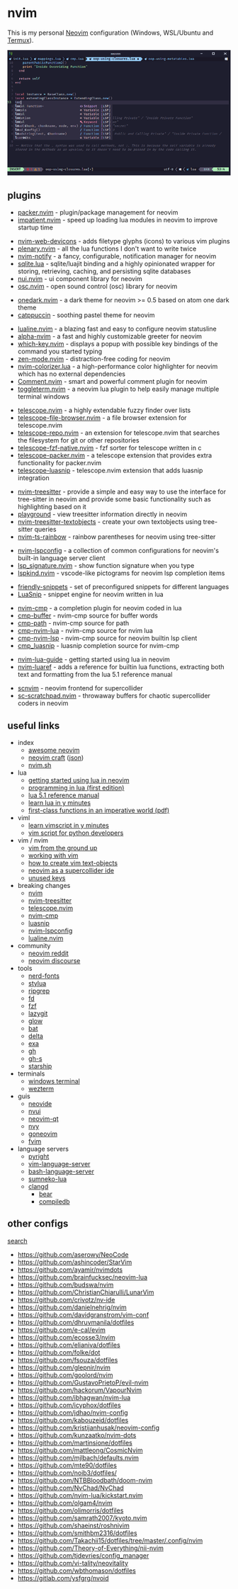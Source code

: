# nvim

This is my personal [Neovim](https://neovim.io/) configuration (Windows, WSL/Ubuntu and [Termux](https://termux.com/)).

![screenshot](/assets/nvim.png)

## plugins

- [packer.nvim](https://github.com/wbthomason/packer.nvim) - plugin/package management for neovim
- [impatient.nvim](https://github.com/lewis6991/impatient.nvim) - speed up loading lua modules in neovim to improve startup time
<!-- break -->
- [nvim-web-devicons](https://github.com/kyazdani42/nvim-web-devicons) - adds filetype glyphs (icons) to various vim plugins
- [plenary.nvim](https://github.com/nvim-lua/plenary.nvim) - all the lua functions I don't want to write twice
- [nvim-notify](https://github.com/rcarriga/nvim-notify) - a fancy, configurable, notification manager for neovim
- [sqlite.lua](https://github.com/tami5/sqlite.lua) - sqlite/luajit binding and a highly opinionated wrapper for storing, retrieving, caching, and persisting sqlite databases
- [nui.nvim](https://github.com/MunifTanjim/nui.nvim) - ui component library for neovim
- [osc.nvim](https://github.com/davidgranstrom/osc.nvim) - open sound control (osc) library for neovim
<!-- break -->
- [onedark.nvim](https://github.com/navarasu/onedark.nvim) - a dark theme for neovim >= 0.5 based on atom one dark theme
- [catppuccin](https://github.com/catppuccin/nvim) - soothing pastel theme for neovim
<!-- break -->
- [lualine.nvim](https://github.com/nvim-lualine/lualine.nvim) - a blazing fast and easy to configure neovim statusline
- [alpha-nvim](https://github.com/goolord/alpha-nvim) - a fast and highly customizable greeter for neovim
- [which-key.nvim](https://github.com/folke/which-key.nvim) - displays a popup with possible key bindings of the command you started typing
- [zen-mode.nvim](https://github.com/folke/zen-mode.nvim) - distraction-free coding for neovim
- [nvim-colorizer.lua](https://github.com/norcalli/nvim-colorizer.lua) - a high-performance color highlighter for neovim which has no external dependencies
- [Comment.nvim](https://github.com/numToStr/Comment.nvim) - smart and powerful comment plugin for neovim
- [toggleterm.nvim](https://github.com/akinsho/toggleterm.nvim) - a neovim lua plugin to help easily manage multiple terminal windows
<!-- break -->
- [telescope.nvim](https://github.com/nvim-telescope/telescope.nvim) - a highly extendable fuzzy finder over lists
- [telescope-file-browser.nvim](https://github.com/nvim-telescope/telescope-file-browser.nvim) - a file browser extension for telescope.nvim
- [telescope-repo.nvim](https://github.com/cljoly/telescope-repo.nvim) - an extension for telescope.nvim that searches the filesystem for git or other repositories
- [telescope-fzf-native.nvim](https://github.com/nvim-telescope/telescope-fzf-native.nvim) - fzf sorter for telescope written in c
- [telescope-packer.nvim](https://github.com/nvim-telescope/telescope-packer.nvim) - a telescope extension that provides extra functionality for packer.nvim
- [telescope-luasnip](https://github.com/benfowler/telescope-luasnip.nvim) - telescope.nvim extension that adds luasnip integration
<!-- break -->
- [nvim-treesitter](https://github.com/nvim-treesitter/nvim-treesitter) - provide a simple and easy way to use the interface for tree-sitter in neovim and provide some basic functionality such as highlighting based on it
- [playground](https://github.com/nvim-treesitter/playground) - view treesitter information directly in neovim
- [nvim-treesitter-textobjects](https://github.com/nvim-treesitter/nvim-treesitter-textobjects) - create your own textobjects using tree-sitter queries
- [nvim-ts-rainbow](https://github.com/p00f/nvim-ts-rainbow) - rainbow parentheses for neovim using tree-sitter
<!-- break -->
- [nvim-lspconfig](https://github.com/neovim/nvim-lspconfig) - a collection of common configurations for neovim's built-in language server client
- [lsp_signature.nvim](https://github.com/ray-x/lsp_signature.nvim) - show function signature when you type
- [lspkind.nvim](https://github.com/onsails/lspkind.nvim) - vscode-like pictograms for neovim lsp completion items
<!-- break -->
- [friendly-snippets](https://github.com/rafamadriz/friendly-snippets) - set of preconfigured snippets for different languages
- [LuaSnip](https://github.com/L3MON4D3/LuaSnip) - snippet engine for neovim written in lua
<!-- break -->
- [nvim-cmp](https://github.com/hrsh7th/nvim-cmp) - a completion plugin for neovim coded in lua
- [cmp-buffer](https://github.com/hrsh7th/cmp-buffer) - nvim-cmp source for buffer words
- [cmp-path](https://github.com/hrsh7th/cmp-path) - nvim-cmp source for path
- [cmp-nvim-lua](https://github.com/hrsh7th/cmp-nvim-lua) - nvim-cmp source for nvim lua
- [cmp-nvim-lsp](https://github.com/hrsh7th/cmp-nvim-lsp) - nvim-cmp source for neovim builtin lsp client
- [cmp_luasnip](https://github.com/saadparwaiz1/cmp_luasnip) - luasnip completion source for nvim-cmp
<!-- break -->
- [nvim-lua-guide](https://github.com/nanotee/nvim-lua-guide) - getting started using lua in neovim
- [nvim-luaref](https://github.com/milisims/nvim-luaref) - adds a reference for builtin lua functions, extracting both text and formatting from the lua 5.1 reference manual
<!-- break -->
- [scnvim](https://github.com/davidgranstrom/scnvim) - neovim frontend for supercollider
- [sc-scratchpad.nvim](https://github.com/madskjeldgaard/sc-scratchpad.nvim) - throwaway buffers for chaotic supercollider coders in neovim

## useful links

- index
    - [awesome neovim](https://github.com/rockerBOO/awesome-neovim)
    - [neovim craft](https://neovimcraft.com/) ([json](https://github.com/neurosnap/neovimcraft/blob/main/src/lib/resources.json))
    - [nvim.sh](https://github.com/neurosnap/nvim.sh)
- lua
    - [getting started using lua in neovim](https://github.com/nanotee/nvim-lua-guide)
    - [programming in lua (first edition)](https://www.lua.org/pil/contents.html)
    - [lua 5.1 reference manual](https://www.lua.org/manual/5.1/manual.html)
    - [learn lua in y minutes](https://learnxinyminutes.com/docs/lua/)
    - [first-class functions in an imperative world (pdf)](https://www.lua.org/doc/jucs17.pdf)
- viml
    - [learn vimscript in y minutes](https://learnxinyminutes.com/docs/vimscript/)
    - [vim script for python developers](https://gist.github.com/yegappan/16d964a37ead0979b05e655aa036cad0)
- vim / nvim
    - [vim from the ground up](https://thevaluable.dev/vim-commands-beginner/)
    - [working with vim](https://mkaz.blog/working-with-vim/)
    - [how to create vim text-objects](https://thevaluable.dev/vim-create-text-objects/)
    - [neovim as a supercollider ide](https://madskjeldgaard.dk/posts/neovim-as-sc-ide/)
    - [unused keys](https://vim.fandom.com/wiki/Unused_keys)
- breaking changes
    - [nvim](https://github.com/neovim/neovim/issues/14090)
    - [nvim-treesitter](https://github.com/nvim-treesitter/nvim-treesitter/issues/2293)
    - [telescope.nvim](https://github.com/nvim-telescope/telescope.nvim/issues/1470)
    - [nvim-cmp](https://github.com/hrsh7th/nvim-cmp/issues/231)
    - [luasnip](https://github.com/L3MON4D3/LuaSnip/issues/81)
    - [nvim-lspconfig](https://github.com/neovim/nvim-lspconfig/issues/1075)
    - [lualine.nvim](https://github.com/nvim-lualine/lualine.nvim/issues/648)
- community
    - [neovim reddit](https://www.reddit.com/r/neovim/)
    - [neovim discourse](https://neovim.discourse.group/)
- tools
    - [nerd-fonts](https://github.com/ryanoasis/nerd-fonts)
    - [stylua](https://github.com/JohnnyMorganz/StyLua)
    - [ripgrep](https://github.com/BurntSushi/ripgrep)
    - [fd](https://github.com/sharkdp/fd)
    - [fzf](https://github.com/junegunn/fzf)
    - [lazygit](https://github.com/jesseduffield/lazygit)
    - [glow](https://github.com/charmbracelet/glow)
    - [bat](https://github.com/sharkdp/bat)
    - [delta](https://github.com/dandavison/delta)
    - [exa](https://github.com/ogham/exa)
    - [gh](https://github.com/cli/cli)
    - [gh-s](https://github.com/gennaro-tedesco/gh-s)
    - [starship](https://github.com/starship/starship)
- terminals
    - [windows terminal](https://docs.microsoft.com/en-us/windows/terminal/)
    - [wezterm](https://github.com/wez/wezterm)
- guis
    - [neovide](https://github.com/neovide/neovide)
    - [nvui](https://github.com/rohit-px2/nvui)
    - [neovim-qt](https://github.com/equalsraf/neovim-qt)
    - [nvy](https://github.com/RMichelsen/Nvy)
    - [goneovim](https://github.com/akiyosi/goneovim)
    - [fvim](https://github.com/yatli/fvim)
- language servers
    - [pyright](https://github.com/microsoft/pyright)
    - [vim-language-server](https://github.com/iamcco/vim-language-server)
    - [bash-language-server](https://github.com/bash-lsp/bash-language-server)
    - [sumneko-lua](https://github.com/sumneko/lua-language-server)
    - [clangd](https://clangd.llvm.org/)
        - [bear](https://github.com/rizsotto/Bear)
        - [compiledb](https://pypi.org/project/compiledb/)

## other configs

[search](https://github.com/search?l=&o=desc&q=vim+language%3ALua&s=indexed&type=Code)

- https://github.com/aserowy/NeoCode
- https://github.com/ashincoder/StarVim
- https://github.com/ayamir/nvimdots
- https://github.com/brainfucksec/neovim-lua
- https://github.com/budswa/nvim
- https://github.com/ChristianChiarulli/LunarVim
- https://github.com/crivotz/nv-ide
- https://github.com/danielnehrig/nvim
- https://github.com/davidgranstrom/vim-conf
- https://github.com/dhruvmanila/dotfiles
- https://github.com/e-cal/evim
- https://github.com/ecosse3/nvim
- https://github.com/elianiva/dotfiles
- https://github.com/folke/dot
- https://github.com/fsouza/dotfiles
- https://github.com/glepnir/nvim
- https://github.com/goolord/nvim
- https://github.com/GustavoPrietoP/evil-nvim
- https://github.com/hackorum/VapourNvim
- https://github.com/ibhagwan/nvim-lua
- https://github.com/icyphox/dotfiles
- https://github.com/jdhao/nvim-config
- https://github.com/kabouzeid/dotfiles
- https://github.com/kristijanhusak/neovim-config
- https://github.com/kunzaatko/nvim-dots
- https://github.com/martinsione/dotfiles
- https://github.com/mattleong/CosmicNvim
- https://github.com/mjlbach/defaults.nvim
- https://github.com/mte90/dotfiles
- https://github.com/noib3/dotfiles/
- https://github.com/NTBBloodbath/doom-nvim
- https://github.com/NvChad/NvChad
- https://github.com/nvim-lua/kickstart.nvim
- https://github.com/olgam4/nvim
- https://github.com/olimorris/dotfiles
- https://github.com/samrath2007/kyoto.nvim
- https://github.com/shaeinst/roshnivim
- https://github.com/smithbm2316/dotfiles
- https://github.com/Takachii15/dotfiles/tree/master/.config/nvim
- https://github.com/Theory-of-Everything/nii-nvim
- https://github.com/tjdevries/config_manager
- https://github.com/vi-tality/neovitality
- https://github.com/wbthomason/dotfiles
- https://gitlab.com/ysfgrg/nvoid 

